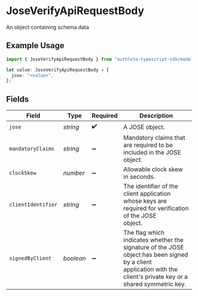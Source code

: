 # JoseVerifyApiRequestBody

An object containing schema data

## Example Usage

```typescript
import { JoseVerifyApiRequestBody } from "authlete-typescript-sdk/models/operations";

let value: JoseVerifyApiRequestBody = {
  jose: "<value>",
};
```

## Fields

| Field                                                                                                                                                               | Type                                                                                                                                                                | Required                                                                                                                                                            | Description                                                                                                                                                         |
| ------------------------------------------------------------------------------------------------------------------------------------------------------------------- | ------------------------------------------------------------------------------------------------------------------------------------------------------------------- | ------------------------------------------------------------------------------------------------------------------------------------------------------------------- | ------------------------------------------------------------------------------------------------------------------------------------------------------------------- |
| `jose`                                                                                                                                                              | *string*                                                                                                                                                            | :heavy_check_mark:                                                                                                                                                  | A JOSE object.<br/>                                                                                                                                                 |
| `mandatoryClaims`                                                                                                                                                   | *string*                                                                                                                                                            | :heavy_minus_sign:                                                                                                                                                  | Mandatory claims that are required to be included in the JOSE object.<br/>                                                                                          |
| `clockSkew`                                                                                                                                                         | *number*                                                                                                                                                            | :heavy_minus_sign:                                                                                                                                                  | Allowable clock skew in seconds.<br/>                                                                                                                               |
| `clientIdentifier`                                                                                                                                                  | *string*                                                                                                                                                            | :heavy_minus_sign:                                                                                                                                                  | The identifier of the client application whose keys are required for verification of the JOSE<br/>object.<br/>                                                      |
| `signedByClient`                                                                                                                                                    | *boolean*                                                                                                                                                           | :heavy_minus_sign:                                                                                                                                                  | The flag which indicates whether the signature of the JOSE object has been signed by a client<br/>application with the client's private key or a shared symmetric key.<br/> |